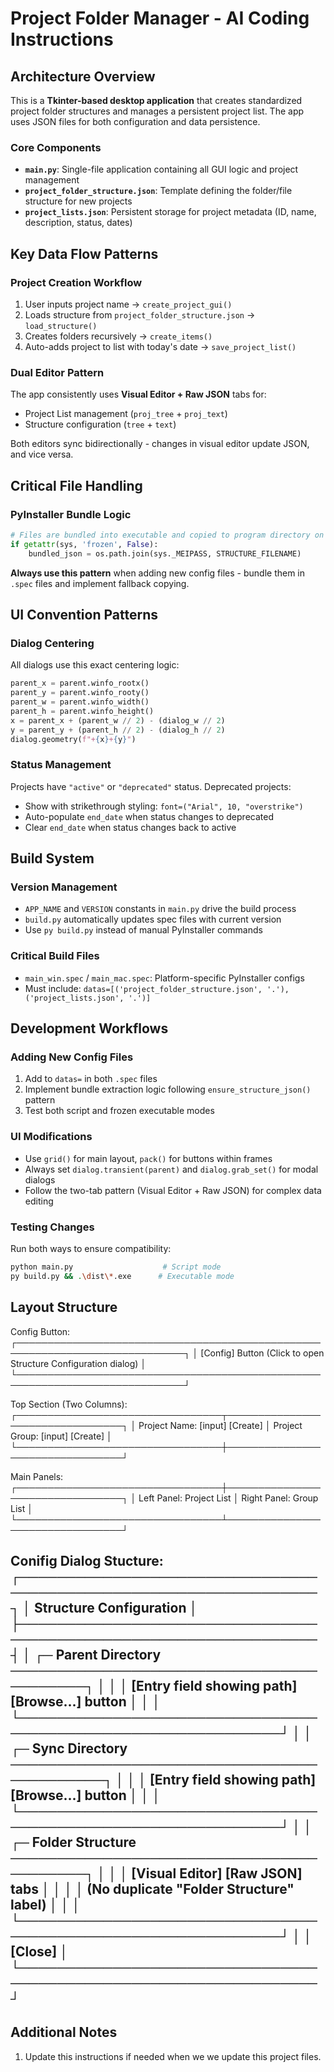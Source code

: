 # Project Folder Manager - AI Coding Instructions

## Architecture Overview

This is a **Tkinter-based desktop application** that creates standardized project folder structures and manages a persistent project list. The app uses JSON files for both configuration and data persistence.

### Core Components
- **`main.py`**: Single-file application containing all GUI logic and project management
- **`project_folder_structure.json`**: Template defining the folder/file structure for new projects
- **`project_lists.json`**: Persistent storage for project metadata (ID, name, description, status, dates)

## Key Data Flow Patterns

### Project Creation Workflow
1. User inputs project name → `create_project_gui()`
2. Loads structure from `project_folder_structure.json` → `load_structure()`
3. Creates folders recursively → `create_items()`
4. Auto-adds project to list with today's date → `save_project_list()`

### Dual Editor Pattern
The app consistently uses **Visual Editor + Raw JSON** tabs for:
- Project List management (`proj_tree` + `proj_text`)
- Structure configuration (`tree` + `text`)

Both editors sync bidirectionally - changes in visual editor update JSON, and vice versa.

## Critical File Handling

### PyInstaller Bundle Logic
```python
# Files are bundled into executable and copied to program directory on first run
if getattr(sys, 'frozen', False):
    bundled_json = os.path.join(sys._MEIPASS, STRUCTURE_FILENAME)
```

**Always use this pattern** when adding new config files - bundle them in `.spec` files and implement fallback copying.

## UI Convention Patterns

### Dialog Centering
All dialogs use this exact centering logic:
```python
parent_x = parent.winfo_rootx()
parent_y = parent.winfo_rooty()
parent_w = parent.winfo_width()
parent_h = parent.winfo_height()
x = parent_x + (parent_w // 2) - (dialog_w // 2)
y = parent_y + (parent_h // 2) - (dialog_h // 2)
dialog.geometry(f"+{x}+{y}")
```

### Status Management
Projects have `"active"` or `"deprecated"` status. Deprecated projects:
- Show with strikethrough styling: `font=("Arial", 10, "overstrike")`
- Auto-populate `end_date` when status changes to deprecated
- Clear `end_date` when status changes back to active

## Build System

### Version Management
- `APP_NAME` and `VERSION` constants in `main.py` drive the build process
- `build.py` automatically updates spec files with current version
- Use `py build.py` instead of manual PyInstaller commands

### Critical Build Files
- `main_win.spec` / `main_mac.spec`: Platform-specific PyInstaller configs
- Must include: `datas=[('project_folder_structure.json', '.'), ('project_lists.json', '.')]`

## Development Workflows

### Adding New Config Files
1. Add to `datas=` in both `.spec` files
2. Implement bundle extraction logic following `ensure_structure_json()` pattern
3. Test both script and frozen executable modes

### UI Modifications
- Use `grid()` for main layout, `pack()` for buttons within frames
- Always set `dialog.transient(parent)` and `dialog.grab_set()` for modal dialogs
- Follow the two-tab pattern (Visual Editor + Raw JSON) for complex data editing

### Testing Changes
Run both ways to ensure compatibility:
```bash
python main.py                    # Script mode
py build.py && .\dist\*.exe      # Executable mode
```

## Layout Structure

Config Button:
┌─────────────────────────────────────────────────────────────────────────────┐
│ [Config] Button (Click to open Structure Configuration dialog)             │
└─────────────────────────────────────────────────────────────────────────────┘

Top Section (Two Columns):
┌─────────────────────────────────┬─────────────────────────────────┐
│ Project Name: [input] [Create]  │ Project Group: [input] [Create] │ 
└─────────────────────────────────┼─────────────────────────────────┘

Main Panels:
┌─────────────────────────────────┼─────────────────────────────────┐
│ Left Panel: Project List        │ Right Panel: Group List         │
└─────────────────────────────────┴─────────────────────────────────┘

Conifig Dialog Stucture:
┌─────────────────────────────────────────────────────────────────┐
│                Structure Configuration                          │
├─────────────────────────────────────────────────────────────────┤
│ ┌─ Parent Directory ─────────────────────────────────────────┐ │
│ │ [Entry field showing path] [Browse...] button              │ │
│ └─────────────────────────────────────────────────────────────┘ │
│ ┌─ Sync Directory ───────────────────────────────────────────┐ │
│ │ [Entry field showing path] [Browse...] button              │ │
│ └─────────────────────────────────────────────────────────────┘ │
│ ┌─ Folder Structure ─────────────────────────────────────────┐ │
│ │ [Visual Editor] [Raw JSON] tabs                            │ │
│ │ (No duplicate "Folder Structure" label)                    │ │
│ └─────────────────────────────────────────────────────────────┘ │
│                        [Close]                                  │
└─────────────────────────────────────────────────────────────────┘
---
## Additional Notes
1. Update this instructions if needed when we we update this project files. 


